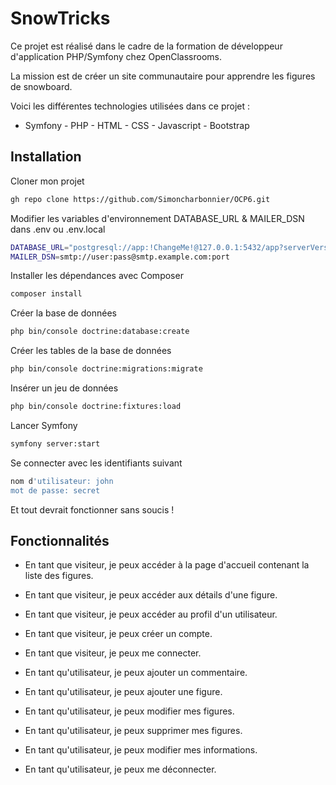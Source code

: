 # SnowTricks

Ce projet est réalisé dans le cadre de la formation de développeur d'application PHP/Symfony chez OpenClassrooms.

La mission est de créer un site communautaire pour apprendre les figures de snowboard.

Voici les différentes technologies utilisées dans ce projet :
-   Symfony - PHP - HTML - CSS - Javascript - Bootstrap


## Installation

Cloner mon projet

```bash
gh repo clone https://github.com/Simoncharbonnier/OCP6.git
```

Modifier les variables d'environnement DATABASE_URL & MAILER_DSN dans .env ou .env.local

```bash
DATABASE_URL="postgresql://app:!ChangeMe!@127.0.0.1:5432/app?serverVersion=14&charset=utf8"
MAILER_DSN=smtp://user:pass@smtp.example.com:port
```

Installer les dépendances avec Composer

```bash
composer install
```

Créer la base de données

```bash
php bin/console doctrine:database:create
```

Créer les tables de la base de données

```bash
php bin/console doctrine:migrations:migrate
```

Insérer un jeu de données

```bash
php bin/console doctrine:fixtures:load
```

Lancer Symfony

```bash
symfony server:start
```

Se connecter avec les identifiants suivant

```bash
nom d'utilisateur: john
mot de passe: secret
```

Et tout devrait fonctionner sans soucis !


## Fonctionnalités

-   En tant que visiteur, je peux accéder à la page d'accueil contenant la liste des figures.
-   En tant que visiteur, je peux accéder aux détails d'une figure.
-   En tant que visiteur, je peux accéder au profil d'un utilisateur.
-   En tant que visiteur, je peux créer un compte.
-   En tant que visiteur, je peux me connecter.

-   En tant qu'utilisateur, je peux ajouter un commentaire.
-   En tant qu'utilisateur, je peux ajouter une figure.
-   En tant qu'utilisateur, je peux modifier mes figures.
-   En tant qu'utilisateur, je peux supprimer mes figures.
-   En tant qu'utilisateur, je peux modifier mes informations.
-   En tant qu'utilisateur, je peux me déconnecter.
